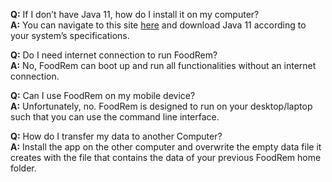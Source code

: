 <!-- markdownlint-disable-file first-line-h1 -->
**Q:** If I don’t have Java 11, how do I install it on my computer? <br>
**A:** You can navigate to this site [here](https://docs.oracle.com/en/java/javase/11/install/overview-jdk-installation.html) and download Java 11 according to your system’s specifications.

**Q:** Do I need internet connection to run FoodRem? <br>
**A:** No, FoodRem can boot up and run all functionalities without an internet connection.

**Q:** Can I use FoodRem on my mobile device?<br>
**A:** Unfortunately, no. FoodRem is designed to run on your desktop/laptop such that you can use the command line interface.

**Q:** How do I transfer my data to another Computer?<br>
**A:** Install the app on the other computer and overwrite the empty data file it creates with the file that contains the data of your previous FoodRem home folder.
